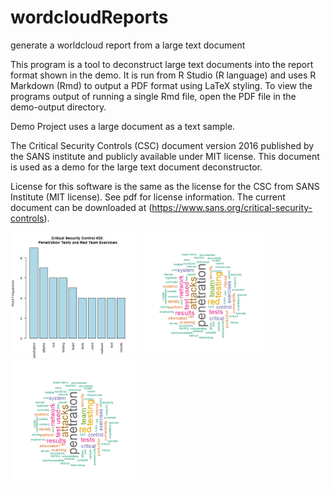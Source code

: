 # wordcloudReports
generate a worldcloud report from a large text document

This program is a tool to deconstruct large text documents into the report format shown in the demo. It is run from R Studio (R language) and uses R Markdown (Rmd) to output a PDF format using LaTeX styling. To view the programs output of running a single Rmd file, open the PDF file in the demo-output directory.

Demo Project uses a large document as a text sample. 

The Critical Security Controls (CSC) document version 2016 published by the SANS institute and publicly available under MIT license. This document is used as a demo for the large text document deconstructor. 

License for this software is the same as the license for the CSC from SANS Institute (MIT license). See pdf for license information. The current document can be downloaded at (https://www.sans.org/critical-security-controls).

<img src="https://github.com/jrzelling/wordcloudReports/blob/main/demo-output/frequentwords.png" alt="na" width=40% height=40%/>
<img src="https://github.com/jrzelling/wordcloudReports/blob/main/demo-output/wordcloud.png" alt="na" width=40% height=40%/>
<img src="https://github.com/jrzelling/wordcloudReports/blob/main/demo-output/wordcloud.png" alt="na" width=40% height=40%/>

